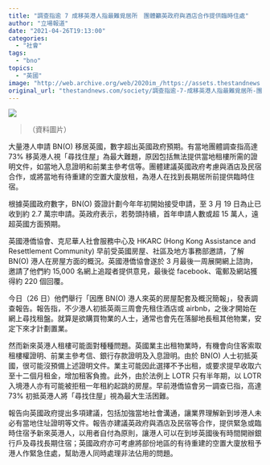 ```yaml
---
title: "調查指逾 7 成移英港人指最難覓居所　團體籲英政府與酒店合作提供臨時住處"
author: "立場報道"
date: "2021-04-26T19:13:00"
categories:
  - "社會"
tags:
  - "bno"
topics:
  - "英國"
image: "http://web.archive.org/web/2020im_/https://assets.thestandnews.com/media/photos/rsz_20210329100713_0a3a0645-01_jU8yN.jpg"
original_url: "thestandnews.com/society/調查指逾-7-成移英港人指最難覓居所-團體籲英政府與酒店合作提供臨時住處"
---
```

![](http://web.archive.org/web/2020im_/https://assets.thestandnews.com/media/photos/rsz_20210329100713_0a3a0645-01_jU8yN.jpg)
> （資料圖片）

大量港人申請 BN(O) 移居英國，數字超出英國政府預期。有當地團體調查指高達 73% 移英港人視「尋找住屋」為最大難題，原因包括無法提供當地租樓所需的證明文件，如當地入息證明和前業主參考信等。團體建議英國政府考慮與酒店及民宿合作，或將當地有待重建的空置大廈放租，為港人在找到長期居所前提供臨時住宿。

根據英國政府數字，BN(O) 簽證計劃今年年初開始接受申請，至 3 月 19 日為止已收到約 2.7 萬宗申請。英政府表示，若勢頭持續，首年申請人數或超 15 萬人，遠超英國方面預期。

英國港僑協會、克尼華人社會服務中心及 HKARC (Hong Kong Assistance and Resettlement Community) 早前受英國房屋、社區及地方事務部邀請，了解 BN(O) 港人在房屋方面的概況。英國港僑協會遂於 3 月最後一周展開網上諮詢，邀請了他們約 15,000 名網上追蹤者提供意見，最後從 facebook、電郵及網站獲得約 220 個回覆。

今日（26 日）他們舉行「因應 BN(O) 港人來英的房屋配套及概況簡報」，發表調查報告。報告指，不少港人初抵英兩三周會先租住酒店或 airbnb，之後才開始在網上尋找租盤。就算是欲購買物業的人士，通常也會先在落腳地長租其他物業，安定下來才計劃置業。

然而新來英港人租樓可能面對種種問題。英國業主出租物業時，有機會向住客索取租樓權證明、前業主參考信、銀行存款證明及入息證明。由於 BN(O) 人士初抵英國，很可能沒預備上述證明文件。業主可能因此選擇不予出租，或要求提早收取六至十二個月租金，增加租客負擔。此外，由於法例上 LOTR 只有半年期，以 LOTR 入境港人亦有可能被拒租一年租約起跳的房屋。早前港僑協會另一調查已指，高達 73% 初抵英港人將「尋找住屋」視為最大生活困難。

報告向英國政府提出多項建議，包括加強當地社會溝通，讓業界理解新到埗港人未必有當地住址證明等文件。報告亦建議英政府與酒店及民宿等合作，提供緊急或臨時住宿予新來英港人，以用者自付為原則，讓港人可以在到埗英國後有時間開辦銀行戶及尋找長期住宿；英國政府亦可考慮將部份地區的有待重建的空置大廈放租予港人作緊急住處，幫助港人同時處理非法佔用的問題。